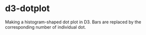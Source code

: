 # d3-dotplot
Making a histogram-shaped dot plot in D3. Bars are replaced by the corresponding number of individual dot.
